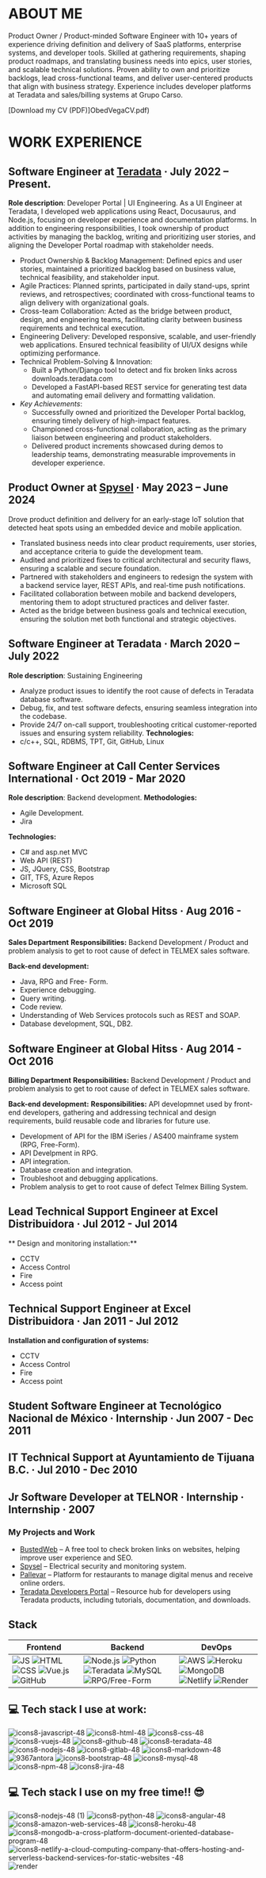 
# ABOUT ME 

Product Owner / Product-minded Software Engineer with 10+ years of experience driving definition and delivery of SaaS platforms, enterprise systems, and developer tools. Skilled at gathering requirements, shaping product roadmaps, and translating business needs into epics, user stories, and scalable technical solutions. Proven ability to own and prioritize backlogs, lead cross-functional teams, and deliver user-centered products that align with business strategy. Experience includes developer platforms at Teradata and sales/billing systems at Grupo Carso. 

[Download my CV (PDF)]ObedVegaCV.pdf)

# WORK EXPERIENCE  

## Software Engineer at [Teradata](https://www.teradata.com/) · July 2022 – Present. 

**Role description**: Developer Portal | UI Engineering. 
As a UI Engineer at Teradata, I developed web applications using React, Docusaurus, and Node.js, focusing on developer experience and documentation platforms. In addition to engineering responsibilities, I took ownership of product activities by managing the backlog, writing and prioritizing user stories, and aligning the Developer Portal roadmap with stakeholder needs. 

- Product Ownership & Backlog Management: Defined epics and user stories, maintained a prioritized backlog based on business value, technical feasibility, and stakeholder input. 
- Agile Practices: Planned sprints, participated in daily stand-ups, sprint reviews, and retrospectives; coordinated with cross-functional teams to align delivery with organizational goals. 
- Cross-team Collaboration: Acted as the bridge between product, design, and engineering teams, facilitating clarity between business requirements and technical execution. 
- Engineering Delivery: Developed responsive, scalable, and user-friendly web applications. Ensured technical feasibility of UI/UX designs while optimizing performance. 
- Technical Problem-Solving & Innovation: 
  - Built a Python/Django tool to detect and fix broken links across downloads.teradata.com 
  - Developed a FastAPI-based REST service for generating test data and automating email delivery and formatting validation. 
- *Key Achievements*: 
  - Successfully owned and prioritized the Developer Portal backlog, ensuring timely delivery of high-impact features. 
  - Championed cross-functional collaboration, acting as the primary liaison between engineering and product stakeholders. 
  - Delivered product increments showcased during demos to leadership teams, demonstrating measurable improvements in developer experience.
 
## Product Owner at [Spysel](https://spysel.com/) · May 2023 – June 2024  
Drove product definition and delivery for an early-stage IoT solution that detected heat spots using an embedded device and mobile application. 
- Translated business needs into clear product requirements, user stories, and acceptance criteria to guide the development team. 
- Audited and prioritized fixes to critical architectural and security flaws, ensuring a scalable and secure foundation. 
- Partnered with stakeholders and engineers to redesign the system with a backend service layer, REST APIs, and real-time push notifications. 
- Facilitated collaboration between mobile and backend developers, mentoring them to adopt structured practices and deliver faster. 
- Acted as the bridge between business goals and technical execution, ensuring the solution met both functional and strategic objectives. 

## Software Engineer at Teradata · March 2020 – July 2022 
**Role description**: Sustaining Engineering 
- Analyze product issues to identify the root cause of defects in Teradata database software. 
- Debug, fix, and test software defects, ensuring seamless integration into the codebase. 
- Provide 24/7 on-call support, troubleshooting critical customer-reported issues and ensuring system reliability. 
**Technologies:** 
- c/c++, SQL, RDBMS, TPT, Git, GitHub, Linux 

## Software Engineer at Call Center Services International · Oct 2019 - Mar 2020 
**Role description**: Backend development.
**Methodologies:**
- Agile Development.
- Jira 

**Technologies:**
- C# and asp.net MVC
- Web API (REST)
- JS, JQuery, CSS, Bootstrap 
- GIT, TFS, Azure Repos
- Microsoft SQL

## Software Engineer at Global Hitss · Aug 2016 - Oct 2019 
**Sales Department**
**Responsibilities:** Backend Development / Product and problem analysis to get to root cause of defect in TELMEX sales software.

**Back-end development:** 
- Java, RPG and Free- Form.
- Experience debugging.
- Query writing.
- Code review.
- Understanding of Web Services protocols such as REST and SOAP.
- Database development, SQL, DB2.

## Software Engineer at Global Hitss · Aug 2014 - Oct 2016 
**Billing Department**
**Responsibilities:** Backend Development / Product and problem analysis to get to root cause of defect in TELMEX sales software.

**Back-end development:** 
**Responsibilities:** API developmnet used by front-end developers, gathering and addressing technical and design requirements, build reusable code and libraries for future use.
- Development of API for the IBM iSeries / AS400 mainframe system (RPG, Free-Form).
- API Develpment in RPG.
- API integration.
- Database creation and integration.
- Troubleshoot and debugging applications.
- Problem analysis to get to root cause of defect Telmex Billing System.

## Lead Technical Support Engineer at Excel Distribuidora · Jul 2012 - Jul 2014
** Design and monitoring installation:**
- CCTV
- Access Control
- Fire
- Access point

## Technical Support Engineer at Excel Distribuidora · Jan 2011 - Jul 2012  
**Installation and configuration of systems:**
- CCTV
- Access Control
- Fire
- Access point

## Student Software Engineer at Tecnológico Nacional de México  · Internship · Jun 2007 - Dec 2011 

## IT Technical Support at Ayuntamiento de Tijuana B.C. · Jul 2010 - Dec 2010 

## Jr Software Developer at TELNOR · Internship · Internship · 2007 

### My Projects and Work

- <a href="https://www.bustedweb.me/" target="_blank">BustedWeb</a> – A free tool to check broken links on websites, helping improve user experience and SEO.
- [Spysel](https://spysel.com/) – Electrical security and monitoring system.
- [Pallevar](https://espallevar.com/) – Platform for restaurants to manage digital menus and receive online orders.
- [Teradata Developers Portal](https://developers.teradata.com/) – Resource hub for developers using Teradata products, including tutorials, documentation, and downloads.


## Stack
| Frontend | Backend | DevOps |
|----------|---------|--------|
| ![JS](https://github.com/ObedVega/ObedVega/assets/30850480/96bd6621-1d69-477c-a228-cb2d5c8470af) ![HTML](https://github.com/ObedVega/ObedVega/assets/30850480/0f972c5c-585b-4191-b35d-b8c9a25f0fb7) ![CSS](https://github.com/ObedVega/ObedVega/assets/30850480/2a75b7a1-623e-4c12-9a65-36217e843d0c) ![Vue.js](https://github.com/ObedVega/ObedVega/assets/30850480/cbfba895-b950-4302-9f08-4a24d577c64d) ![GitHub](https://github.com/ObedVega/ObedVega/assets/30850480/827c3e71-8d39-4e7c-81d1-5659bb2deaa2) | ![Node.js](https://github.com/ObedVega/ObedVega/assets/30850480/8b00e01c-3c92-4475-955f-dddca1166f0b) ![Python](https://github.com/ObedVega/ObedVega/assets/30850480/b031e941-e566-4e8f-b657-30f901caccaa) ![Teradata](https://github.com/ObedVega/ObedVega/assets/30850480/9de032be-6d75-4caf-9f3e-731b1419e60c) ![MySQL](https://github.com/ObedVega/ObedVega/assets/30850480/12ccd1e2-8ef5-4b2c-81d9-67f36f752983) ![RPG/Free-Form](https://github.com/ObedVega/ObedVega/assets/30850480/a612a4cd-a2a4-4d6f-93d8-4372210b0e84) | ![AWS](https://github.com/ObedVega/ObedVega/assets/30850480/58df44f9-5021-4336-9fb0-0469ab8dc635) ![Heroku](https://github.com/ObedVega/ObedVega/assets/30850480/4e7772fb-3266-4c71-a436-008ad8f815f1) ![MongoDB](https://github.com/ObedVega/ObedVega/assets/30850480/b7c6f373-d88a-4b94-8cd2-5dca89de777a) ![Netlify](https://github.com/ObedVega/ObedVega/assets/30850480/b31fe35c-82e7-4db6-993b-700573fde71f) ![Render](https://github.com/ObedVega/ObedVega/assets/30850480/bd399198-fb12-426f-8504-5eed6a97ca1c) |


## :computer: Tech stack I use at work:
![icons8-javascript-48](https://github.com/ObedVega/ObedVega/assets/30850480/96bd6621-1d69-477c-a228-cb2d5c8470af)
![icons8-html-48](https://github.com/ObedVega/ObedVega/assets/30850480/0f972c5c-585b-4191-b35d-b8c9a25f0fb7)
![icons8-css-48](https://github.com/ObedVega/ObedVega/assets/30850480/2a75b7a1-623e-4c12-9a65-36217e843d0c)
![icons8-vuejs-48](https://github.com/ObedVega/ObedVega/assets/30850480/cbfba895-b950-4302-9f08-4a24d577c64d)
![icons8-github-48](https://github.com/ObedVega/ObedVega/assets/30850480/827c3e71-8d39-4e7c-81d1-5659bb2deaa2)
![icons8-teradata-48](https://github.com/ObedVega/ObedVega/assets/30850480/9de032be-6d75-4caf-9f3e-731b1419e60c)
![icons8-nodejs-48](https://github.com/ObedVega/ObedVega/assets/30850480/8b00e01c-3c92-4475-955f-dddca1166f0b)
![icons8-gitlab-48](https://github.com/ObedVega/ObedVega/assets/30850480/d43c51af-a321-4ace-a390-11d33a18daca)
![icons8-markdown-48](https://github.com/ObedVega/ObedVega/assets/30850480/5968f8d1-4d6e-4deb-b21f-776cb853c045)
![9367antora](https://github.com/ObedVega/ObedVega/assets/30850480/a612a4cd-a2a4-4d6f-93d8-4372210b0e84)
![icons8-bootstrap-48](https://github.com/ObedVega/ObedVega/assets/30850480/5d4fe858-177b-47db-a08d-2cff83f37407)
![icons8-mysql-48](https://github.com/ObedVega/ObedVega/assets/30850480/12ccd1e2-8ef5-4b2c-81d9-67f36f752983)
![icons8-npm-48](https://github.com/ObedVega/ObedVega/assets/30850480/a8b92e18-f90f-4b26-8e48-9fe3609d18db)
![icons8-jira-48](https://github.com/ObedVega/ObedVega/assets/30850480/a136b700-c312-48bd-a556-1c9d1bc3411d)


## :computer:  Tech stack I use on my free time!! :sunglasses:
![icons8-nodejs-48 (1)](https://github.com/ObedVega/ObedVega/assets/30850480/5a1214e0-3ed6-40cd-b64c-30e68748b224)
![icons8-python-48](https://github.com/ObedVega/ObedVega/assets/30850480/b031e941-e566-4e8f-b657-30f901caccaa)
![icons8-angular-48](https://github.com/ObedVega/ObedVega/assets/30850480/c8578f56-c969-4dcd-9cf8-df539430bb50)
![icons8-amazon-web-services-48](https://github.com/ObedVega/ObedVega/assets/30850480/58df44f9-5021-4336-9fb0-0469ab8dc635)
![icons8-heroku-48](https://github.com/ObedVega/ObedVega/assets/30850480/4e7772fb-3266-4c71-a436-008ad8f815f1)
![icons8-mongodb-a-cross-platform-document-oriented-database-program-48](https://github.com/ObedVega/ObedVega/assets/30850480/b7c6f373-d88a-4b94-8cd2-5dca89de777a)
![icons8-netlify-a-cloud-computing-company-that-offers-hosting-and-serverless-backend-services-for-static-websites -48](https://github.com/ObedVega/ObedVega/assets/30850480/b31fe35c-82e7-4db6-993b-700573fde71f)
![render](https://github.com/ObedVega/ObedVega/assets/30850480/bd399198-fb12-426f-8504-5eed6a97ca1c)

